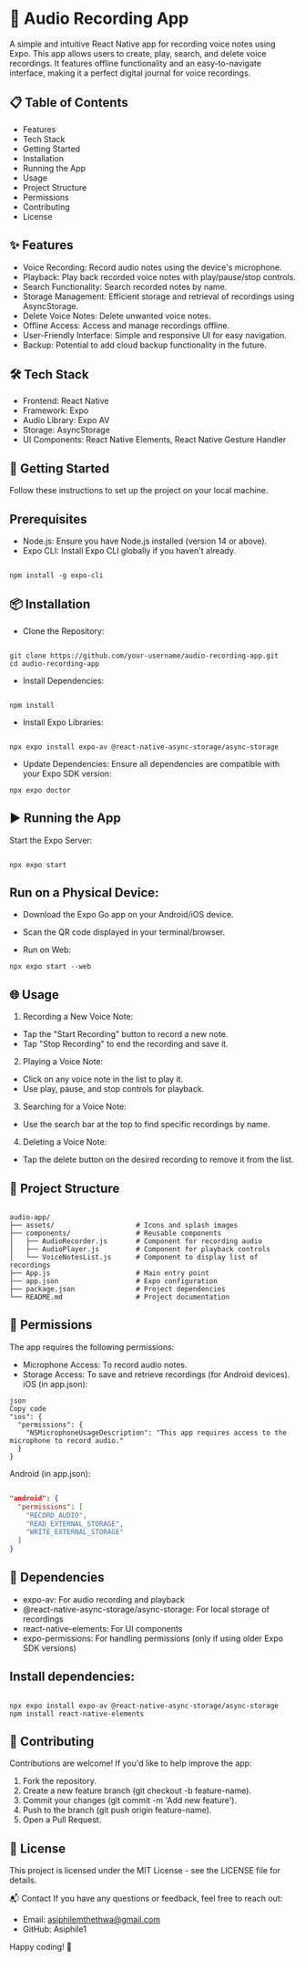 # 🎤 Audio Recording App

A simple and intuitive React Native app for recording voice notes using Expo. This app allows users to create, play, search, and delete voice recordings. It features offline functionality and an easy-to-navigate interface, making it a perfect digital journal for voice recordings.

## 📋 Table of Contents
* Features
* Tech Stack
* Getting Started
* Installation
* Running the App
* Usage
* Project Structure
* Permissions
* Contributing
* License

## ✨ Features

* Voice Recording: Record audio notes using the device's microphone.
* Playback: Play back recorded voice notes with play/pause/stop controls.
* Search Functionality: Search recorded notes by name.
* Storage Management: Efficient storage and retrieval of recordings using AsyncStorage.
* Delete Voice Notes: Delete unwanted voice notes.
* Offline Access: Access and manage recordings offline.
* User-Friendly Interface: Simple and responsive UI for easy navigation.
* Backup: Potential to add cloud backup functionality in the future.


## 🛠 Tech Stack

* Frontend: React Native
* Framework: Expo
* Audio Library: Expo AV
* Storage: AsyncStorage
* UI Components: React Native Elements, React Native Gesture Handler


## 🚀 Getting Started

Follow these instructions to set up the project on your local machine.

## Prerequisites

* Node.js: Ensure you have Node.js installed (version 14 or above).
* Expo CLI: Install Expo CLI globally if you haven't already.
```

npm install -g expo-cli
```

## 📦 Installation

* Clone the Repository:

```

git clone https://github.com/your-username/audio-recording-app.git
cd audio-recording-app
```
* Install Dependencies:

```

npm install
```

* Install Expo Libraries:

```

npx expo install expo-av @react-native-async-storage/async-storage
```
* Update Dependencies: Ensure all dependencies are compatible with your Expo SDK version:

```
npx expo doctor
```

## ▶️ Running the App

Start the Expo Server:

```

npx expo start
```
## Run on a Physical Device:

* Download the Expo Go app on your Android/iOS device.
* Scan the QR code displayed in your terminal/browser.

* Run on Web:

```
npx expo start --web
```


## 🌐 Usage

1. Recording a New Voice Note:

* Tap the "Start Recording" button to record a new note.
* Tap "Stop Recording" to end the recording and save it.

2. Playing a Voice Note:

* Click on any voice note in the list to play it.
* Use play, pause, and stop controls for playback.

3. Searching for a Voice Note:

* Use the search bar at the top to find specific recordings by name.

4. Deleting a Voice Note:

* Tap the delete button on the desired recording to remove it from the list.


## 📂 Project Structure

```

audio-app/
├── assets/                    # Icons and splash images
├── components/                # Reusable components
│   ├── AudioRecorder.js       # Component for recording audio
│   ├── AudioPlayer.js         # Component for playback controls
│   └── VoiceNotesList.js      # Component to display list of recordings
├── App.js                     # Main entry point
├── app.json                   # Expo configuration
├── package.json               # Project dependencies
└── README.md                  # Project documentation

```

## 🔑 Permissions

The app requires the following permissions:

* Microphone Access: To record audio notes.
* Storage Access: To save and retrieve recordings (for Android devices).
iOS (in app.json):

```
json
Copy code
"ios": {
  "permissions": {
    "NSMicrophoneUsageDescription": "This app requires access to the microphone to record audio."
  }
}

```
Android (in app.json):

```json

"android": {
  "permissions": [
    "RECORD_AUDIO",
    "READ_EXTERNAL_STORAGE",
    "WRITE_EXTERNAL_STORAGE"
  ]
}
```

## 🧩 Dependencies

* expo-av: For audio recording and playback
* @react-native-async-storage/async-storage: For local storage of recordings
* react-native-elements: For UI components
* expo-permissions: For handling permissions (only if using older Expo SDK versions)

## Install dependencies:

```

npx expo install expo-av @react-native-async-storage/async-storage
npm install react-native-elements
```

## 🤝 Contributing

Contributions are welcome! If you'd like to help improve the app:

1. Fork the repository.
2. Create a new feature branch (git checkout -b feature-name).
3. Commit your changes (git commit -m 'Add new feature').
4. Push to the branch (git push origin feature-name).
5. Open a Pull Request.

## 📝 License

This project is licensed under the MIT License - see the LICENSE file for details.

📬 Contact
If you have any questions or feedback, feel free to reach out:

* Email: asiphilemthethwa@gmail.com
* GitHub: Asiphile1

  
Happy coding! 🚀

